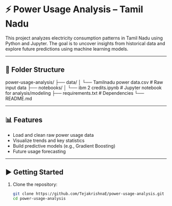 # ⚡ Power Usage Analysis – Tamil Nadu

This project analyzes electricity consumption patterns in Tamil Nadu using Python and Jupyter. The goal is to uncover insights from historical data and explore future predictions using machine learning models.

---

## 📂 Folder Structure
power-usage-analysis/ ├── data/ │ └── Tamilnadu power data.csv # Raw input data ├── notebooks/ │ └── ibm 2 credits.ipynb # Jupyter notebook for analysis/modeling ├── requirements.txt # Dependencies └── README.md 

---

## 📊 Features

- Load and clean raw power usage data
- Visualize trends and key statistics
- Build predictive models (e.g., Gradient Boosting)
- Future usage forecasting

---

## ▶️ Getting Started

1. Clone the repository:
   ```bash
   git clone https://github.com/TejakrishnaE/power-usage-analysis.git
   cd power-usage-analysis
